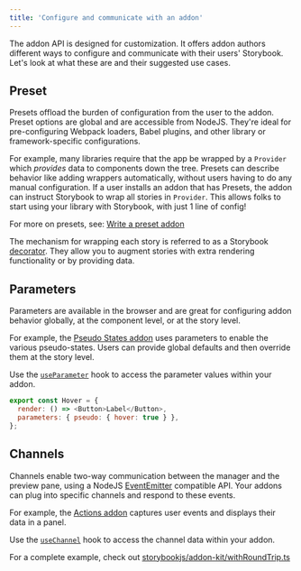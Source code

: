 ```yaml
---
title: 'Configure and communicate with an addon'
---
```


The addon API is designed for customization. It offers addon authors different ways to configure and communicate with their users' Storybook. Let's look at what these are and their suggested use cases.

## Preset

Presets offload the burden of configuration from the user to the addon. Preset options are global and are accessible from NodeJS. They're ideal for pre-configuring Webpack loaders, Babel plugins, and other library or framework-specific configurations.

For example, many libraries require that the app be wrapped by a `Provider` which _provides_ data to components down the tree. Presets can describe behavior like adding wrappers automatically, without users having to do any manual configuration. If a user installs an addon that has Presets, the addon can instruct Storybook to wrap all stories in `Provider`. This allows folks to start using your library with Storybook, with just 1 line of config!

For more on presets, see: [Write a preset addon](./writing-presets.md)

The mechanism for wrapping each story is referred to as a Storybook [decorator](../02-writing-stories/decorators.md). They allow you to augment stories with extra rendering functionality or by providing data.

## Parameters

Parameters are available in the browser and are great for configuring addon behavior globally, at the component level, or at the story level.

For example, the [Pseudo States addon](https://storybook.js.org/addons/storybook-addon-pseudo-states) uses parameters to enable the various pseudo-states. Users can provide global defaults and then override them at the story level.

Use the [`useParameter`](./addons-api.md#useparameter) hook to access the parameter values within your addon.

```js
export const Hover = {
  render: () => <Button>Label</Button>,
  parameters: { pseudo: { hover: true } },
};
```

## Channels

Channels enable two-way communication between the manager and the preview pane, using a NodeJS [EventEmitter](https://nodejs.org/api/events.html) compatible API. Your addons can plug into specific channels and respond to these events.

For example, the [Actions addon](https://storybook.js.org/addons/@storybook/addon-actions) captures user events and displays their data in a panel.

Use the [`useChannel`](./addons-api.md#usechannel) hook to access the channel data within your addon.

For a complete example, check out [storybookjs/addon-kit/withRoundTrip.ts](https://github.com/storybookjs/addon-kit/blob/main/src/withRoundTrip.ts)
